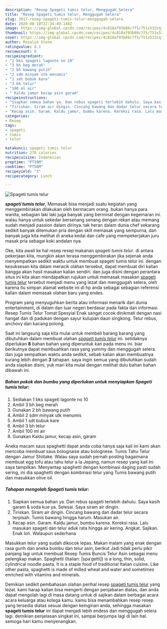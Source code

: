 ```yaml
---
description: "Resep Spageti tumis telur, Menggugah Selera"
title: "Resep Spageti tumis telur, Menggugah Selera"
slug: 3017-resep-spageti-tumis-telur-menggugah-selera
date: 2020-08-10T22:34:49.148Z
image: https://img-global.cpcdn.com/recipes/4c818af93b88c7f5/751x532cq70/spageti-tumis-telur-foto-resep-utama.jpg
thumbnail: https://img-global.cpcdn.com/recipes/4c818af93b88c7f5/751x532cq70/spageti-tumis-telur-foto-resep-utama.jpg
cover: https://img-global.cpcdn.com/recipes/4c818af93b88c7f5/751x532cq70/spageti-tumis-telur-foto-resep-utama.jpg
author: Rosalie Stone
ratingvalue: 4.1
reviewcount: 8
recipeingredient:
- "1 bks spageti lagonte no 10"
- "3 bh beg merah"
- "2 bh bawang putih"
- "2 sdm minyak utk menumis"
- "1 sdt bubuk kare"
- "3 bh telur"
- "100 ml air"
- " Kaldu jamur kecap asin garam"
recipeinstructions:
- "Siapkan semua bahan ya. Dan rebus spageti terlebih dahulu. Saya kasih garam &amp; soda kue ya. Selesai. Saya siram air dingin."
- "Tiriskan. Siram air dingin. Cincang bawang dan dadar telur secara terpisah. Tumis bawang hingga harum. Masukan air."
- "Kecap asin. Garam. Kaldu jamur, bumbu karena. Koreksi rasa. Lalu masukan spageti dan telur aduk rata hingga air kering. Angkat. Sajikan. Enak loh. Walaupun sederhana"
categories:
- Resep
tags:
- spageti
- tumis
- telur

katakunci: spageti tumis telur 
nutrition: 270 calories
recipecuisine: Indonesian
preptime: "PT39M"
cooktime: "PT56M"
recipeyield: "3"
recipecategory: Lunch

---
```



![Spageti tumis telur](https://img-global.cpcdn.com/recipes/4c818af93b88c7f5/751x532cq70/spageti-tumis-telur-foto-resep-utama.jpg)

<b><i>spageti tumis telur</i></b>, Memasak bisa menjadi suatu kegiatan yang menggembirakan dilakukan oleh bermacam orang. bukan hanya para wanita, sebagian laki laki juga banyak yang berminat dengan kegemaran ini. walau hanya untuk sekedar bersenang senang dengan rekan atau memang sudah menjadi passion dalam dirinya. tak heran dalam dunia chef sekarang sedikit banyak ditemukan pria dengan skill memasak yang sempurna, dan banyak juga kita melihat di aneka kedai dan cafe yang mempekerjakan juru masak pria sebagai koki andalan nya.

Oke, kita awali ke hal resep resep makanan <i>spageti tumis telur</i>. di antara pekerjaan kita, mungkin akan terasa menggembirakan jika sejenak anda menyempatkan sedikit waktu untuk membuat spageti tumis telur ini. dengan kesuksesan kita dalam meracik olahan tersebut, dapat membuat diri kalian bangga akan hasil masakan kalian sendiri. dan juga disini dengan perantara situs ini kita akan mendapatkan rujukan untuk memasak masakan <u>spageti tumis telur</u> tersebut menjadi menu yang lezat dan menggugah selera, oleh karena itu simpan alamat website ini di hp anda sebagai sebagian referensi kalian dalam memasak olahan baru yang endes.

Program yang menyuguhkan berita atau informasi menarik dari dunia entertainment, di dalam dan luar negeri berdasar pada fakta dan informasi. Resep Tumis Telur Tomat Spesyial Enak sangat cocok dinikmati dengan nasi hangat dan di padukan dengan sayur kulupan daun singkong. Telur rebus, anchovy dan kacang polong.


Saat ini langsung saja kita mulai untuk membeli barang barang yang dibutuhkan dalam membuat olahan <u><i>spageti tumis telur</i></u> ini. setidaknya diperlukan <b>8</b> bahan bahan yang diperuntuk kan pada menu ini. biar berikutnya dapat membuahkan rasa yang yummy dan menggugah selera. dan juga sempatkan waktu anda sedikit, sebab kalian akan membuatnya kurang lebih dengan <b>3</b> tahapan. saya ingin semua yang dibutuhkan sudah anda siapkan disini, yuk mari kita mulai dengan melihat dulu bahan bahan dibawah ini.

<!--inarticleads1-->

##### Bahan pokok dan bumbu yang diperlukan untuk menyiapkan Spageti tumis telur:

1. Sediakan 1 bks spageti lagonte no 10
1. Ambil 3 bh beg merah
1. Gunakan 2 bh bawang putih
1. Ambil 2 sdm minyak utk menumis
1. Ambil 1 sdt bubuk kare
1. Ambil 3 bh telur
1. Ambil 100 ml air
1. Gunakan  Kaldu jamur, kecap asin, garam


Aneka macam saus spaghetti dapat anda coba hanya saja kali ini kami akan mencoba membuat saus bolognaise atau bolognese. Tumis Tahu Telur dengan Jamur Shiitake. Walau saya sudah pernah posting bagaimana membuat egg tofu atau tahu telur a la Jepang, namun resep yang kali ini saya tampilkan. Menyantap spaghetti dengan kombinasi daging pasti sudah sering, ini dia spaghetti dengan kombinasi telur yang Tumis bawang putih dan masukkan olive oil. 

<!--inarticleads2-->

##### Tahapan mengolah Spageti tumis telur:

1. Siapkan semua bahan ya. Dan rebus spageti terlebih dahulu. Saya kasih garam &amp; soda kue ya. Selesai. Saya siram air dingin.
1. Tiriskan. Siram air dingin. Cincang bawang dan dadar telur secara terpisah. Tumis bawang hingga harum. Masukan air.
1. Kecap asin. Garam. Kaldu jamur, bumbu karena. Koreksi rasa. Lalu masukan spageti dan telur aduk rata hingga air kering. Angkat. Sajikan. Enak loh. Walaupun sederhana


Masukkan telur yang sudah dikocok lepas. Makan malam yang enak dengan rasa gurih dan aneka bumbu dan telur asin, berikut Jadi tidak perlu pikir panjang lagi untuk membuat Resep Tumis Buncis Telur Asin sebagai menu pelengkap makan. Spaghetti (Italian: [spaˈɡetti]) is a long, thin, solid, cylindrical noodle pasta. It is a staple food of traditional Italian cuisine. Like other pasta, spaghetti is made of milled wheat and water and sometimes enriched with vitamins and minerals. 

Demikian sedikit pembahasan olahan perihal resep <u>spageti tumis telur</u> yang lezat. kami harap kalian bisa mengerti dengan penjabaran diatas, dan anda dapat mengolah lagi di masa datang untuk di sajikan dalam berbagai acara acara keluarga atau kolega kamu. kamu bisa menambahkan resep resep yang tersedia diatas sesuai dengan keinginan anda, sehingga masakan <b>spageti tumis telur</b> ini dapat menjadi lebih endess dan menggugah selera lagi. demikian penjelasan singkat ini, sampai berjumpa lagi di lain hal. semoga hari kamu menyenangkan.
